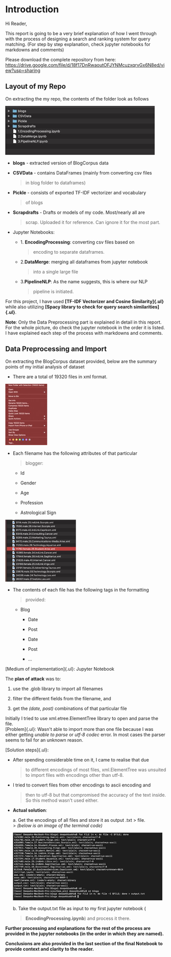 # **Introduction**

Hi Reader,

This report is going to be a very brief explanation of how I went
through with the process of designing a search and ranking system for
query matching. (For step by step explanation, check jupyter notebooks
for markdowns and comments)

Please download the complete repository from here:
https://drive.google.com/file/d/18f17DnRwaoutOFJYNMcuzxqrvGx6N8ed/view?usp=sharing

## Layout of my Repo

On extracting the my repo, the contents of the folder look as follows

![](report/1.jpg)

-   **blogs** - extracted version of BlogCorpus data

-   **CSVData** - contains DataFrames (mainly from converting csv files
    > in blog folder to dataframes)

-   **Pickle** - consists of exported TF-IDF vectorizer and vocabulary
    > of blogs

-   **Scrapdrafts** - Drafts or models of my code. Most/nearly all are
    > scrap. Uploaded it for reference. Can ignore it for the most part.

-   Jupyter Notebooks:

    -   1\. **EncodingProcessing**: converting csv files based on
        > encoding to separate dataframes.

    -   2.**DataMerge**: merging all dataframes from jupyter notebook
        > into a single large file

    -   3.**PipelineNLP**: As the name suggests, this is where our NLP
        > pipeline is initiated.

For this project, I have used **[TF-IDF Vectorizer and Cosine
Similarity]{.ul}** while also utilizing **[Spacy library to check for
query search similarities]{.ul}**.

**Note**: Only the Data Preprocessing part is explained in detail in
this report. For the whole picture, do check the jupyter notebook in the
order it is listed. I have explained each step of the process with
markdowns and comments.

## Data Preprocessing and Import

On extracting the BlogCorpus dataset provided, below are the summary
points of my initial analysis of dataset

-   There are a total of 19320 files in xml format.

![](report/2.jpg)

-   Each filename has the following attributes of that particular
    > blogger:

    -   Id

    -   Gender

    -   Age

    -   Profession

    -   Astrological Sign

![](report/3.jpg)

-   The contents of each file has the following tags in the formatting
    > provided:

    -   Blog

        -   Date

        -   Post

        -   Date

        -   Post

        -   ...

[Medium of implementation]{.ul}: Jupyter Notebook

The **plan of attack** was to:

1.  use the .glob library to import all filenames

2.  filter the different fields from the filename, and

3.  get the *(date, post)* combinations of that particular file

Initially I tried to use xml.etree.ElementTree library to open and parse
the file.\
[Problem]{.ul}: Wasn\'t able to import more than one file because I was
either getting *unable to parse* or *utf-8 codec* error. In most cases
the parser seems to fail for an unknown reason.

[Solution steps]{.ul}:

-   After spending considerable time on it, I came to realise that due
    > to different encodings of most files, xml.ElementTree was unsuited
    > to import files with encodings other than utf-8.

-   I tried to convert files from other encodings to ascii encoding and
    > then to utf-8 but that compromised the accuracy of the text
    > inside. So this method wasn't used either.

-   **Actual solution**:

    a.  Get the encodings of all files and store it as output .txt
        > file.\
        > *(below is an image of the terminal code)*

       ![](report/4.jpg)

    b.  Take the output.txt file as input to my first jupyter notebook (
    > **EncodingProcessing.ipynb**) and process it there.

**Further processing and explanations for the rest of the process are
provided in the jupyter notebooks (in the order in which they are
named).**

**Conclusions are also provided in the last section of the final
Notebook to provide context and clarity to the reader.**
